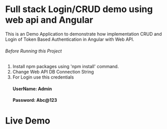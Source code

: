 # Full stack Login/CRUD demo using web api and Angular
This is an Demo Application to demonstrate how implementation CRUD and Login of Token Based Authentication in Angular with Web API.

###### Before Running this Project
 1. Install npm packages using 'npm install' command.
 2. Change Web API DB Connection String
 3. For Login use this credentials 
     ####  UserName: Admin
     ####  Password: Abc@123
 
  # Live Demo
 
